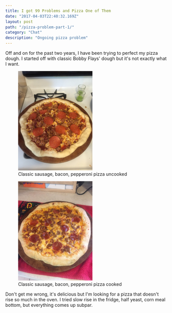 ```yaml
---
title: I got 99 Problems and Pizza One of Them
date: "2017-04-03T22:40:32.169Z"
layout: post
path: "/pizza-problem-part-1/"
category: "Chat"
description: "Ongoing pizza problem"
---
```


Off and on for the past two years, I have been trying to perfect my pizza dough.  I started off with classic Bobby Flays' dough but it's not exactly what I want.

<figure class="floatCenter">
    <img style="height: 310px;" src="./pizza6.jpg" alt="Classic sausage, bacon, pepperoni pizza uncooked">
    <figcaption>Classic sausage, bacon, pepperoni pizza uncooked</figcaption>
</figure>

<figure class="floatCenter">
    <img style="height: 310px;" src="./pizza6_cooked.jpg" alt="Classic sausage, bacon, pepperoni pizza cooked">
    <figcaption>Classic sausage, bacon, pepperoni pizza cooked</figcaption>
</figure>

Don't get me wrong, it's delicious but I'm looking for a pizza that doesn't rise so much in the oven.  I tried slow rise in the fridge, half yeast, corn meal bottom, but everything comes up subpar.